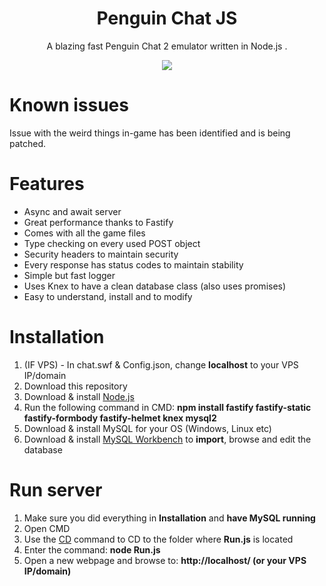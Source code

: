 <h1 align="center">Penguin Chat JS</h1>
<p align="center">A blazing fast Penguin Chat 2 emulator written in Node.js .</p>
<p align="center"><img src="https://i.imgur.com/sfH04Fn.png"></p>

# Known issues

Issue with the weird things in-game has been identified and is being patched.

# Features

* Async and await server
* Great performance thanks to Fastify
* Comes with all the game files
* Type checking on every used POST object
* Security headers to maintain security
* Every response has status codes to maintain stability
* Simple but fast logger
* Uses Knex to have a clean database class (also uses promises)
* Easy to understand, install and to modify

# Installation

1. (IF VPS) - In chat.swf & Config.json, change <b>localhost</b> to your VPS IP/domain
2. Download this repository
3. Download & install [Node.js](https://nodejs.org/en/)
4. Run the following command in CMD: <b>npm install fastify fastify-static fastify-formbody fastify-helmet knex mysql2</b>
5. Download & install MySQL for your OS (Windows, Linux etc)
6. Download & install [MySQL Workbench](https://www.mysql.com/products/workbench/) to <b>import</b>, browse and edit the database

# Run server

1. Make sure you did everything in <b>Installation</b> and <b>have MySQL running</b>
2. Open CMD
3. Use the [CD](https://ss64.com/nt/cd.html) command to CD to the folder where <b>Run.js</b> is located
4. Enter the command: <b>node Run.js</b>
5. Open a new webpage and browse to: <b>http://localhost/ (or your VPS IP/domain)</b>
